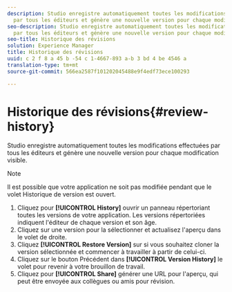 ```yaml
---
description: Studio enregistre automatiquement toutes les modifications effectuées
  par tous les éditeurs et génère une nouvelle version pour chaque modification visible.
seo-description: Studio enregistre automatiquement toutes les modifications effectuées
  par tous les éditeurs et génère une nouvelle version pour chaque modification visible.
seo-title: Historique des révisions
solution: Experience Manager
title: Historique des révisions
uuid: c 2 f 8 a 45 b -54 c 1-4667-893 a-b 3 bd 4 be 4546 a
translation-type: tm+mt
source-git-commit: 566ea2587f101202045488e9f4edf73ece100293

---
```



# Historique des révisions{#review-history}

Studio enregistre automatiquement toutes les modifications effectuées par tous les éditeurs et génère une nouvelle version pour chaque modification visible.

>[!NOTE]
>
>Il est possible que votre application ne soit pas modifiée pendant que le volet Historique de version est ouvert.

1. Cliquez pour **[!UICONTROL History]** ouvrir un panneau répertoriant toutes les versions de votre application. Les versions répertoriées indiquent l'éditeur de chaque version et son âge.
1. Cliquez sur une version pour la sélectionner et actualisez l'aperçu dans le volet de droite.
1. Cliquez **[!UICONTROL Restore Version]** sur si vous souhaitez cloner la version sélectionnée et commencer à travailler à partir de celui-ci.
1. Cliquez sur le bouton Précédent dans **[!UICONTROL Version History]** le volet pour revenir à votre brouillon de travail.
1. Cliquez pour **[!UICONTROL Share]** générer une URL pour l'aperçu, qui peut être envoyée aux collègues ou amis pour révision.
